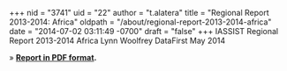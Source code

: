 +++
nid = "3741"
uid = "22"
author = "t.alatera"
title = "Regional Report 2013-2014: Africa"
oldpath = "/about/regional-report-2013-2014-africa"
date = "2014-07-02 03:11:49 -0700"
draft = "false"
+++
IASSIST Regional Report 2013-2014
Africa
Lynn Woolfrey
DataFirst
May 2014

» **[Report in PDF
format](/files/about/africa_regional_report_2013-2014.pdf).**
